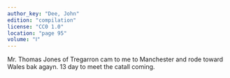 ```yaml
---
author_key: "Dee, John"
edition: "compilation"
license: "CC0 1.0"
location: "page 95"
volume: "Ⅰ"
---
```

Mr. Thomas Jones of Tregarron cam to me to Manchester and rode toward Wales bak
agayn. 13 day to meet the catall coming.
